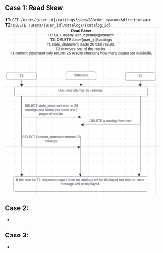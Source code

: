 ## Case 1: Read Skew
**T1**: ```GET /users/{user_id}/catalogs?page=2&order_by=name&direction=asc``` \
**T2**: ```DELETE /users/{user_id}/catalogs/{catalog_id}```\
![image](concurrency_1.png)

## Case 2:
- 

## Case 3:
- 
